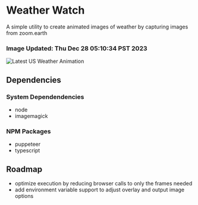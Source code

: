 # Weather Watch

A simple utility to create animated images of weather by capturing images from zoom.earth

### Image Updated: Thu Dec 28 05:10:34 PST 2023

![Latest US Weather Animation](animations/2023-12-28.webp)

## Dependencies
### System Dependendencies
* node
* imagemagick
### NPM Packages
* puppeteer
* typescript

## Roadmap
* optimize execution by reducing browser calls to only the frames needed
* add environment variable support to adjust overlay and output image options
